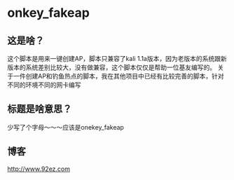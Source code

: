 # onkey_fakeap
## 这是啥？
这个脚本是用来一键创建AP，脚本只兼容了kali 1.1a版本，因为老版本的系统跟新版本的系统差别比较大，没有做兼容，这个脚本仅仅是帮助一位基友编写的。
关于一件创建AP和钓鱼热点的脚本，我在其他项目中已经有比较完善的脚本，针对不同的环境不同的网卡编写
## 标题是啥意思？
少写了个字母～～～应该是onekey_fakeap
## 博客
http://www.92ez.com
